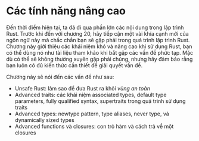 # Các tính năng nâng cao

Đến thời điểm hiện tại, ta đã đi qua phần lớn các nội dung trong lập trình Rust. Trước khi đến với chương 20, hãy tiếp cận một vài khía cạnh mới của ngôn ngữ này mà chắc chắn bạn sẽ gặp phải trong quá trình lập trình Rust. Chương này giới thiệu các khái niệm khó và nâng cao khi sử dụng Rust, bạn có thể dùng nó như tài liệu tham khảo khi bắt gặp các vấn đề phức tạp. Mặc dù có thể sẽ không thường xuyên gặp phải chúng, nhưng hãy đảm bảo rằng bạn luôn có đủ kiến thức cần thiết để giải quyết vấn đề.

Chương này sẽ nói đến các vấn đề như sau:

* Unsafe Rust: làm sao để đưa Rust ra khỏi *vùng an toàn*
* Advanced traits: các khái niệm associated types, default type parameters, fully qualified syntax, supertraits trong quá trình sử dụng traits
* Advanced types: newtype pattern, type aliases, never type, và dynamically sized types
* Advanced functions và closures: con trỏ hàm và cách trả về một closures
